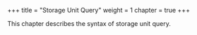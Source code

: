 +++
title = "Storage Unit Query"
weight = 1
chapter = true
+++

This chapter describes the syntax of storage unit query.
